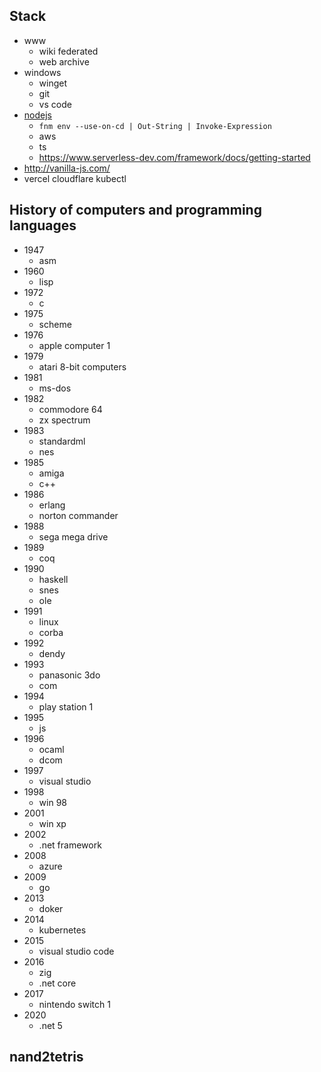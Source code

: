 ## Stack

* www
  * wiki federated
  * web archive
* windows
  * winget
  * git
  * vs code
* [nodejs](https://nodejs.org/en/download/package-manager)
  * `fnm env --use-on-cd | Out-String | Invoke-Expression`
  * aws
  * ts
  * https://www.serverless-dev.com/framework/docs/getting-started
* http://vanilla-js.com/
* vercel cloudflare kubectl


## History of computers and programming languages

* 1947
  * asm
* 1960
  * lisp 
* 1972
  * c
* 1975
  * scheme
* 1976
  * apple computer 1
* 1979
  * atari 8-bit computers
* 1981
  * ms-dos
* 1982
  * commodore 64
  * zx spectrum
* 1983
  * standardml
  * nes
* 1985
  * amiga
  * c++
* 1986
  * erlang
  * norton commander
* 1988
  * sega mega drive
* 1989
  * coq 
* 1990
  * haskell
  * snes
  * ole
* 1991
  * linux
  * corba
* 1992
  * dendy
* 1993
  * panasonic 3do
  * com
* 1994
  * play station 1
* 1995
  * js 
* 1996
  * ocaml
  * dcom
* 1997
  * visual studio 
* 1998
  * win 98 
* 2001
  * win xp
* 2002
  * .net framework
* 2008
  * azure
* 2009
  * go 
* 2013
  * doker
* 2014
  * kubernetes  
* 2015
  * visual studio code
* 2016
  * zig
  * .net core
* 2017
  * nintendo switch 1
* 2020
  * .net 5 


## nand2tetris
 
